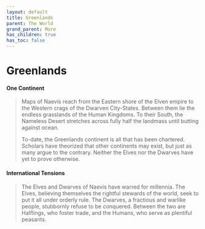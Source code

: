 ```yaml
---
layout: default
title: Greenlands
parent: The World
grand_parent: More
has_children: true
has_toc: false
---
```


# Greenlands

#### One Continent

> Maps of Naevis reach from the Eastern shore of the Elven empire to the Western crags of the Dwarven City-States. Between them lie the endless grasslands of the Human Kingdoms. To their South, the Nameless Desert stretches across fully half the landmass until butting against ocean.
>
> To-date, the Greenlands continent is all that has been chartered. Scholars have theorized that other continents may exist, but just as many argue to the contrary. Neither the Elves nor the Dwarves have yet to prove otherwise.

#### International Tensions

> The Elves and Dwarves of Naevis have warred for millennia. The Elves, believing themselves the rightful stewards of the world, seek to put it all under orderly rule. The Dwarves, a fractious and warlike people, stubbornly refuse to be conquered. Between the two are Halflings, who foster trade, and the Humans, who serve as plentiful peasants.
